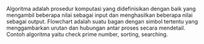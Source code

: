 Algoritma adalah prosedur komputasi yang didefinisikan dengan baik yang mengambil beberapa nilai sebagai input dan menghasilkan beberapa nilai sebagai output.
Flowchart adalah suatu bagan dengan simbol tertentu yang menggambarkan urutan dan hubungan antar proses secara mendetail.
Contoh algoritma yaitu check prime number, sorting, searching.